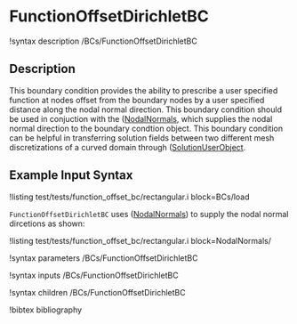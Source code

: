# FunctionOffsetDirichletBC

!syntax description /BCs/FunctionOffsetDirichletBC

## Description

This boundary condition provides the ability to prescribe a user specified function at nodes offset from the boundary nodes by a user specified distance along the nodal normal direction. This boundary condition should be used in conjuction with the ([NodalNormals](NodalNormals.md), which supplies the nodal normal direction to the boundary condtion object. This boundary condition can be helpful in transferring solution fields between two different mesh discretizations of a curved domain through ([SolutionUserObject](SolutionUserObject.md).

## Example Input Syntax

!listing test/tests/function_offset_bc/rectangular.i block=BCs/load

`FunctionOffsetDirichletBC` uses ([NodalNormals](NodalNormals.md)) to supply the nodal normal dircetions as shown:

!listing test/tests/function_offset_bc/rectangular.i block=NodalNormals/

!syntax parameters /BCs/FunctionOffsetDirichletBC

!syntax inputs /BCs/FunctionOffsetDirichletBC

!syntax children /BCs/FunctionOffsetDirichletBC

!bibtex bibliography
